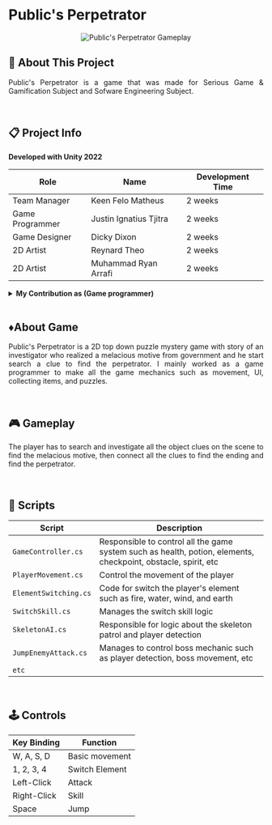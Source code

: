 # Public's Perpetrator

<p align="center">
<img src="https://github.com/jtntjtra04/jtntjtra04/blob/54bc12fa26f87a8f784b1d3d6cd1b8f15a3d5b95/publics_perpetrator_demo.gif" alt="Public's Perpetrator Gameplay">
</p>

## 🔴 About This Project
<p align="justify">Public's Perpetrator is a game that was made for Serious Game & Gamification Subject and Sofware Engineering Subject.</p>

<br>

## 📋 Project Info

<b> Developed with Unity 2022 </b>

| **Role** | **Name** | **Development Time** 
| - | - | - |
| Team Manager | Keen Felo Matheus | 2 weeks |
| Game Programmer | Justin Ignatius Tjitra | 2 weeks |
| Game Designer| Dicky Dixon | 2 weeks |
| 2D Artist | Reynard Theo | 2 weeks |
| 2D Artist | Muhammad Ryan Arrafi | 2 weeks |

<details>
<summary> <b> My Contribution as (Game programmer)</b> </summary>

- Game Movement
- Core Mechanics
- Puzzle Mechanics (Lamp Puzzle, Investigation Board Puzzle, etc)
- UI Navigation
- Inventory System
- Bug Fixing

</details>

<br>

## ♦️About Game
<p align="justify">Public's Perpetrator is a 2D top down puzzle mystery game with story of an investigator who realized a melacious motive from government and he start search a clue to find the perpetrator. I mainly worked as a game programmer to make all the game mechanics such as movement, UI, collecting items, and puzzles.</p>

<br>

## 🎮 Gameplay
<p align="justify">The player has to search and investigate all the object clues on the scene to find the melacious motive, then connect all the clues to find the ending and find the perpetrator.</p>

<br>

## 📜 Scripts

|  Script       | Description                                                  |
| ------------------- | ------------------------------------------------------------ |
| `GameController.cs` | Responsible to control all the game system such as health, potion, elements, checkpoint, obstacle, spirit, etc |
| `PlayerMovement.cs`  | Control the movement of the player|
| `ElementSwitching.cs`  | Code for switch the player's element such as fire, water, wind, and earth |
| `SwitchSkill.cs`  | Manages the switch skill logic |
| `SkeletonAI.cs`  | Responsible for logic about the skeleton patrol and player detection |
| `JumpEnemyAttack.cs`  | Manages to control boss mechanic such as player detection, boss movement, etc |
| `etc`  |

<br>

## 🕹️ Controls

| **Key Binding** | **Function** |
| - | - |
| W, A, S, D | Basic movement |
| 1, 2, 3, 4 | Switch Element |
| Left-Click | Attack |
| Right-Click | Skill |
| Space | Jump |

<br>
